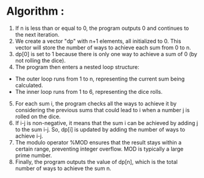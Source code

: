 # Algorithm : 
1. If n is less than or equal to 0, the program outputs 0 and continues to the next iteration.
2. We create a vector "dp" with n+1 elements, all initialized to 0. This vector will store the number of ways to achieve each sum from 0 to n.
3. dp[0] is set to 1 because there is only one way to achieve a sum of 0 (by not rolling the dice).
4. The program then enters a nested loop structure:
* The outer loop runs from 1 to n, representing the current sum being calculated.
* The inner loop runs from 1 to 6, representing the dice rolls.
5. For each sum i, the program checks all the ways to achieve it by considering the previous sums that could lead to i when a number j is rolled on the dice.
6. If i-j is non-negative, it means that the sum i can be achieved by adding j to the sum i-j. So, dp[i] is updated by adding the number of ways to achieve i-j.
7. The modulo operator %MOD ensures that the result stays within a certain range, preventing integer overflow. MOD is typically a large prime number.
8. Finally, the program outputs the value of dp[n], which is the total number of ways to achieve the sum n.